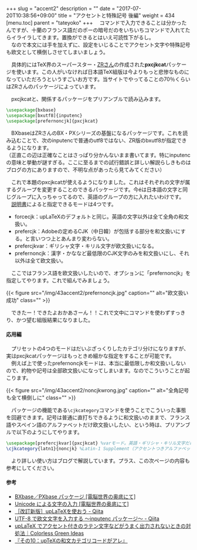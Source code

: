 +++
slug = "accent2"
description = ""
date = "2017-07-20T10:38:56+09:00"
title = "アクセントと特殊記号 後編"
weight = 434
[menu.toc]
    parent = "tateyoko"
+++
&#x3000;コマンドで入力できることは分かったんですが、十蘭のフランス語だのポーの暗号だのをいちいちコマンドで入れてたらイライラしてきます。置換ができるとはいえ可読性下がるし。  
　なので本文には手を加えずに、設定をいじることでアクセント文字や特殊記号も欧文として横倒しさせてしまいましょう。

　具体的にはTeX界のスーパースター・[ZRさん](http://zrbabbler.sp.land.to/)の作成された**px­cjk­cat**パッケージを使います。この人がいなければ日本語TeX組版は今よりもっと悲惨なものになっていただろうというすごいお方です。当サイトでやってることの70％くらいはZRさんのパッケージによっています。

　pxcjkcatと、関係するパッケージをプリアンブルで読み込みます。

```LaTeX
\usepackage{bxbase}
\usepackage[bxutf8]{inputenc}
\usepackage[prefernoncjk]{pxcjkcat}
```

　BXbaseはZRさんのBX・PXシリーズの基盤になるパッケージです。これを読み込むことで、次のinputencで普通のutf8ではない、ZR版のbxutf8が指定できるようになります。  
（正直この辺は正確なことはさっぱり分かんないまま書いてます。特にinputencの意味と挙動が謎すぎる。ここに至るまでの試行錯誤と詳しい解説らしきものはブログの方にありますので、不明な点があったら見てみてください）

　これで本題のpxcjkcatが使えるようになりました。これはそれぞれの文字が属するグループを変更することのできるパッケージです。今éは日本語の文字と同じグループに入っちゃってるので、英語のグループの方に入れたいわけです。  
　[説明書](http://mirrors.ctan.org/macros/latex/contrib/pxcjkcat/README-ja)によると指定できるモードは4つです。

- forcecjk：upLaTeXのデフォルトと同じ。英語の文字以外は全て全角の和文扱い。
- prefercjk：Adobeの定めるCJK（中日韓）が包括する部分を和文扱いにする。と言いつつ上とあんまり変わらない。
- prefercjkvar：ギリシャ文字・キリル文字が欧文扱いになる。
- prefernoncjk：漢字・かななど最低限のCJK文字のみを和文扱いにし、それ以外は全て欧文扱い。

　ここではフランス語を欧文扱いしたいので、オプションに「prefernoncjk」を指定してやります。これで組んでみましょう。

{{< figure src="/img/43accent2/prefernoncjk.jpg" caption="" alt="欧文扱い成功" class="" >}}

　できたー！できたよおかあさーん！！これで文中にコマンドを使わずすっきり、かつ望む組版結果になりました。

#### 応用編
　プリセットの4つのモードはだいぶざっくりしたカテゴリ分けになりますが、実はpxcjkcatパッケージはもっときめ細かな指定をすることが可能です。  
　例えば上で使ったprefernoncjkモードは、本当に最低限しか和文扱いしないので、約物や記号は全部欧文扱いになってしまいます。なのでこういうことが起こります。

{{< figure src="/img/43accent2/noncjkwrong.jpg" caption="" alt="全角記号も全て横倒しに" class="" >}}

　パッケージの機能である`\cjkcategory`コマンドを使うことでこういった事態を回避できます。記号は普通に直打ちできるように和文扱いのままで、フランス語やスペイン語のアルファベットだけ欧文扱いしたい、という時は、プリアンブルで以下のようにしてやります。

```LaTeX
\usepackage[prefercjkvar]{pxcjkcat} %varモード。英語・ギリシャ・キリル文字だけ欧文扱いで、他は和文扱い
\cjkcategory{latn1}{noncjk} %Latin-1 Supplement（アクセントつきアルファベット）を欧文扱いに追加
```

　より詳しい使い方はブログで解説しています。プラス、この次ページの内容も参考にしてください。

#### 参考
- [BXbase／PXbase パッケージ [電脳世界の奥底にて]](http://zrbabbler.sp.land.to/pxbase.html#sec-pxcjkcat)
- [Unicode による文字の入力 [電脳世界の奥底にて]](http://zrbabbler.sp.land.to/unichar.html)
- [［改訂新版］upLaTeXを使おう - Qiita](http://qiita.com/zr_tex8r/items/5c14042078b20edbfb07)
- [UTF-8 で欧文文字を入力する ～inputenc パッケージ～ - Qiita](http://qiita.com/zr_tex8r/items/b40ca3478e4fe14868e5)
- [upLaTeX でアクセント付きのラテン文字などがうまく出力されないときの対処法｜Colorless Green Ideas](http://id.fnshr.info/2017/05/27/pxcjkcat/)
- [『その10：upTeXの和文カテゴリコードがアレ』](http://qiita.com/zr_tex8r/items/297154ca924749e62471#%E3%81%9D%E3%81%AE10uptex%E3%81%AE%E5%92%8C%E6%96%87%E3%82%AB%E3%83%86%E3%82%B4%E3%83%AA%E3%82%B3%E3%83%BC%E3%83%89%E3%81%8C%E3%82%A2%E3%83%AC)
